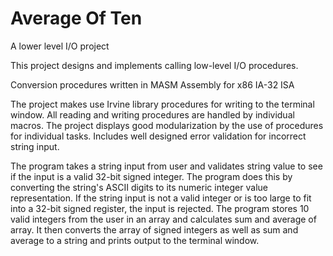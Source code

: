 # Average Of Ten

A lower level I/O project

This project designs and implements calling low-level I/O procedures. 

Conversion procedures written in MASM Assembly for x86 IA-32 ISA

The project makes use Irvine library procedures for writing to the terminal window. All reading and writing procedures are handled by individual macros. The project displays good modularization by the use of procedures for individual tasks. Includes well designed error validation for incorrect string input.

The program takes a string input from user and validates string value to see if the input is a valid 32-bit signed integer. The program does this by converting the string's ASCII digits to its numeric integer value representation. If the string input is not a valid integer or is too large to fit into a 32-bit signed register, the input is rejected. The program stores 10 valid integers from the user in an array and calculates sum and average of array. It then converts the array of signed integers as well as sum and average to a string and prints output to the terminal window.

